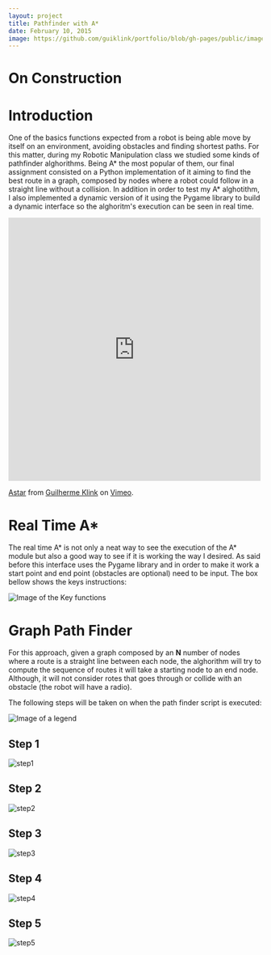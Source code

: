 ```yaml
---
layout: project
title: Pathfinder with A*
date: February 10, 2015
image: https://github.com/guiklink/portfolio/blob/gh-pages/public/images/A_star/logo.png?raw=true
---
```


# On Construction

# Introduction

One of the basics functions expected from a robot is being able move by itself on an environment, avoiding obstacles and finding shortest paths. For this matter, during my Robotic Manipulation class we studied some kinds of pathfinder alghorithms. Being A* the most popular of them, our final assignment consisted on a Python implementation of it aiming to find the best route in a graph, composed by nodes where a robot could follow in a straight line without a collision. In addition in order to test my A* alghotithm, I also implemented a dynamic version of it using the Pygame library to build a dynamic interface so the alghoritm's execution can be seen in real time.  

<iframe src="https://player.vimeo.com/video/137770025" width="500" height="521" frameborder="0" webkitallowfullscreen mozallowfullscreen allowfullscreen></iframe> <p><a href="https://vimeo.com/137770025">Astar</a> from <a href="https://vimeo.com/user43396191">Guilherme Klink</a> on <a href="https://vimeo.com">Vimeo</a>.</p>

# Real Time A*
The real time A* is not only a neat way to see the execution of the A* module but also a good way to see if it is working the way I desired. As said before this interface uses the Pygame library and in order to make it work a start point and end point (obstacles are optional) need to be input. The box bellow shows the keys instructions:

![Image of the Key functions]()

# Graph Path Finder
For this approach, given a graph composed by an **N** number of nodes where a route is a straight line between each node, the alghorithm will try to compute the sequence of routes it will take a starting node to an end node. Although, it will not consider rotes that goes through or collide with an obstacle (the robot will have a radio).

The following steps will be taken on when the path finder script is executed:

![Image of a legend](https://github.com/guiklink/portfolio/blob/gh-pages/public/images/A_star/Legend_1.png?raw=true)

## Step 1
![step1](https://github.com/guiklink/portfolio/blob/gh-pages/public/images/A_star/step1.png?raw=true)

## Step 2
![step2](https://github.com/guiklink/portfolio/blob/gh-pages/public/images/A_star/step2.png?raw=true)

## Step 3
![step3](https://github.com/guiklink/portfolio/blob/gh-pages/public/images/A_star/step3.png?raw=true)

## Step 4
![step4](https://github.com/guiklink/portfolio/blob/gh-pages/public/images/A_star/step4.png?raw=true)

## Step 5
![step5](https://github.com/guiklink/portfolio/blob/gh-pages/public/images/A_star/step5.png?raw=true)

